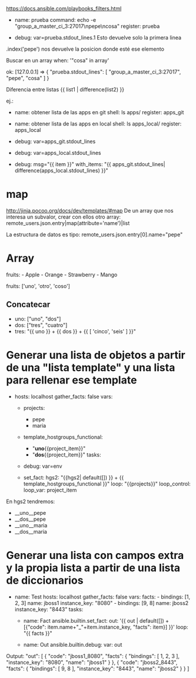 https://docs.ansible.com/playbooks_filters.html

  - name: prueba
    command: echo -e "group_a_master_ci_3:27017\npepe\ncosa"
    register: prueba

  - debug: var=prueba.stdout_lines.1
Esto devuelve solo la primera linea

.index('pepe') nos devuelve la posicion donde esté ese elemento


Buscar en un array
when: '"cosa" in array'




ok: [127.0.0.1] => {
    "prueba.stdout_lines": [
        "group_a_master_ci_3:27017", 
        "pepe", 
        "cosa"
    ]
}



Diferencia entre listas
{{ list1 | difference(list2) }}

ej.:

  - name: obtener lista de las apps en git
    shell: ls apps/
    register: apps_git

  - name: obtener lista de las apps en local
    shell: ls apps_local/
    register: apps_local

  - debug: var=apps_git.stdout_lines
  - debug: var=apps_local.stdout_lines
  - debug: msg="{{ item }}"
    with_items: "{{ apps_git.stdout_lines| difference(apps_local.stdout_lines) }}"



# map
http://jinja.pocoo.org/docs/dev/templates/#map
De un array que nos interesa un subvalor, crear con ellos otro array:
remote_users.json.entry|map(attribute='name')|list

La estructura de datos es tipo:
remote_users.json.entry[0].name="pepe"


# Array
fruits:
    - Apple
    - Orange
    - Strawberry
    - Mango

fruits: ['uno', 'otro', 'coso']


## Concatecar
 - uno: ["uno", "dos"]
 - dos: ["tres", "cuatro"]
 - tres: "{{ uno }} + {{ dos }} + {{ [ 'cinco', 'seis' ] }}"


# Generar una lista de objetos a partir de una "lista template" y una lista para rellenar ese template
- hosts: localhost
  gather_facts: false
  vars:
    - projects:
      - pepe
      - maria
    - template_hostgroups_functional:
      - "__uno__{{project_item}}"
      - "__dos__{{project_item}}"
  tasks:
    - debug: var=env

    - set_fact:
        hgs2: "{{hgs2| default([]) }} + {{ template_hostgroups_functional }}"
      loop: "{{projects}}"
      loop_control:
        loop_var: project_item

En hgs2 tendremos:
 - __uno__pepe
 - __dos__pepe
 - __uno__maria
 - __dos__maria


# Generar una lista con campos extra y la propia lista a partir de una lista de diccionarios
- name: Test
  hosts: localhost
  gather_facts: false
  vars:
    facts:
      - bindings: [1, 2, 3]
        name: jboss1
        instance_key: "8080"
      - bindings: [9, 8]
        name: jboss2
        instance_key: "8443"
  tasks:
    - name: Fact
      ansible.builtin.set_fact:
        out: '{{ out | default([]) + [{"code": item.name+"_"+item.instance_key, "facts": item}] }}'
      loop: "{{ facts }}"

    - name: Out
      ansible.builtin.debug:
        var: out


Output:
    "out": [
        {
            "code": "jboss1_8080",
            "facts": {
                "bindings": [
                    1,
                    2,
                    3
                ],
                "instance_key": "8080",
                "name": "jboss1"
            }
        },
        {
            "code": "jboss2_8443",
            "facts": {
                "bindings": [
                    9,
                    8
                ],
                "instance_key": "8443",
                "name": "jboss2"
            }
        }
    ]

